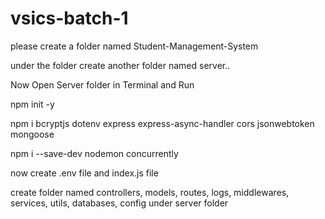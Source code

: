 # vsics-batch-1

please create a folder named Student-Management-System

under the folder create another folder named server..

Now Open Server folder in Terminal and Run

npm init -y

npm i bcryptjs dotenv  express  express-async-handler cors jsonwebtoken mongoose

npm i --save-dev nodemon concurrently 


now create .env file and index.js file

create folder named controllers, models, routes, logs, middlewares, services, utils, databases, config   under server folder
